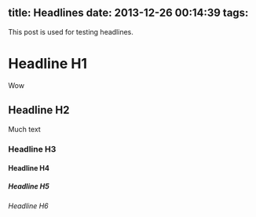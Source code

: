 title: Headlines
date: 2013-12-26 00:14:39
tags:
---

This post is used for testing headlines.

# Headline H1

Wow

## Headline H2

Much text

### Headline H3

#### Headline H4

##### Headline H5

###### Headline H6
